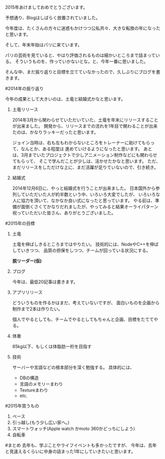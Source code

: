 2015年あけましておめでとうございます。

予想通り、Blogはしばらく放置されていました。

今年度は、たくさんの方々に迷惑もかけつつ公私共々、大きな転換の年になったと思います。

そして、年末年始はパリに来ています。

パリの芸術を見ていると、やはり評価されるものは細かいところまで詰まっている。
そういうものを、作っていかないとな。と、今年一番に思いました。

そんな中、まだ振り返りと目標を立てていなかったので、久しぶりにブログを書きます。


#2014年の振り返り

今年の成果として大きいのは、土竜と結婚式かなと思います。

1. 土竜リリース

    2014年3月から関わらせていただいていた、土竜を年末にリリースすることが出来ました。
    開発から、リリースまでの流れを1年目で関わることが出来たのは、かなりラッキーだったと思います。

    ジョイン当時は、右も左もわからないところをトレーナーに助けてもらって、なんとか、ある程度は
    進めていけるようになったと思います。
    あとは、3月までいたプロジェクトで少しアニメーション制作などにも関わらせてもらって、
    そこで学んだことが少しは、活かせたかなと思います。
    ただ、まだリリースをしただけな上に、まだ活躍が足りていないので、引き続き。

2. 結婚式

    2014年12月6日に、やっと結婚式を行うことが出来ました。
    日本国外から参列していただいた人が約半数という中、いろいろ大変でしたが、
    いろいろな人に協力を頂いて、なかなか良い式になったと思っています。
    やる前は、準備が面倒くさくてかなりだれましたが、やってみると結果オーライパターン
    祝っていただいた皆さん、ありがとうございました。


#2015年の目標
1. 土竜

    土竜を伸ばしきるところまではやりたい。
    技術的には、NodeやC++を伸ばしていきつつ、
    品質の担保をしつつ、チームが回っている状況にする。

    **脱リーダー(仮)**

2. ブログ

    今年は、最低20記事は書きます。

3. アプリリリース

    どういうものを作るかはまだ、考えていないですが、
    面白いものを企画から制作まで2本は作りたい。

    個人でやるとしても、チームでやるとしてもちゃんと企画、目標をたててやる。

4. 体重

    65kg以下、もしくは体脂肪一桁を目指す

5. 技術

    サーバーや言語などの根本部分を深く勉強する。
    具体的には、

    * DBの構造
    * 言語のメモリーまわり
    * Textureまわり
    * etc.


#2015年買うもの
  1. ベース
  2. 引っ越し(もう少し広い家へ。)
  3. スマートウォッチ(Apple watch かmoto 360かどっちにしよう)
  4. 自転車

#まとめ
  去年も、学ぶことやライフイベントも多かったですが、
  今年は、去年と見違えるくらいに中身の詰まった1年にしていきたいと思います。　
